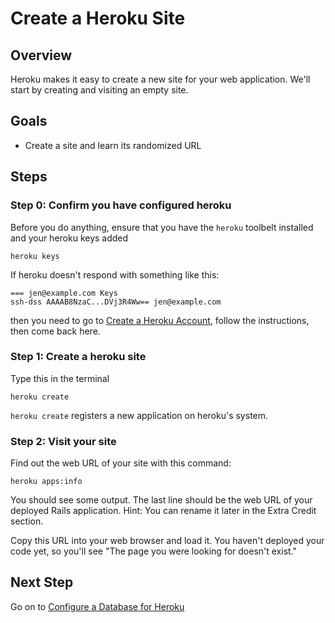 # Create a Heroku Site

## Overview
Heroku makes it easy to create a new site for your web application. We'll start by creating and visiting an empty site.

## Goals
* Create a site and learn its randomized URL

## Steps

### Step 0: Confirm you have configured heroku
Before you do anything, ensure that you have the `heroku` toolbelt installed and your heroku keys added

```text
heroku keys
```

If heroku doesn't respond with something like this:

```text
=== jen@example.com Keys
ssh-dss AAAAB8NzaC...DVj3R4Ww== jen@example.com
```

then you need to go to [Create a Heroku Account](/installfest/create_a_heroku_account),
follow the instructions, then come back here.

### Step 1: Create a heroku site

Type this in the terminal

```text
heroku create
```

`heroku create` registers a new application on heroku's system.


### Step 2: Visit your site

Find out the web URL of your site with this command:

```text
heroku apps:info
```

You should see some output. The last line should be the web URL of your
deployed Rails application. Hint: You can rename it later in the Extra Credit section.

Copy this URL into your web browser and load it.  You haven't deployed your code yet, so you'll see "The page you were looking for doesn't exist."


## Next Step
Go on to [Configure a Database for Heroku](configure_db_for_heroku)